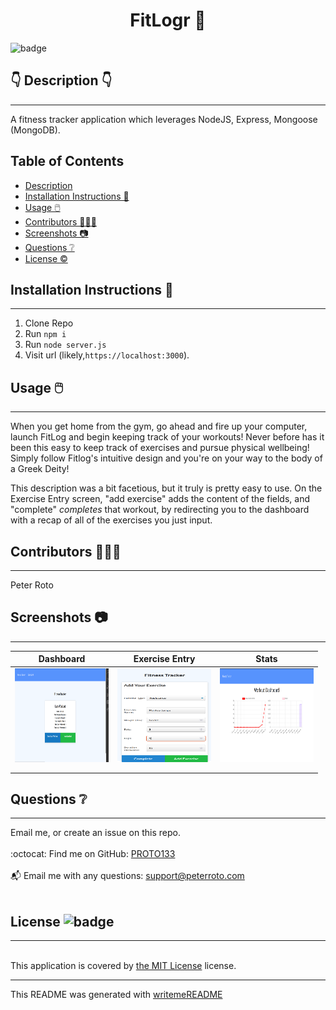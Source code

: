
  <h1 align="center">FitLogr 🎉 </h1>
    
  ![badge](https://img.shields.io/badge/license-MIT-brightgreen)<br />
  
  ## 👇  Description  👇
---
  
  A fitness tracker application which leverages NodeJS, Express, Mongoose (MongoDB). 
 
  ## Table of Contents 
  - [Description](#--description--)
  - [Installation Instructions 📣](#installation-instructions-)
  - [Usage 🖱️](#usage-️)
  - [Contributors 🧑‍🤝‍🧑](#contributors-)
  - [Screenshots 📷](#screenshots-)
  - [Questions ❔](#questions-)
  - [License ©️](#license-️)
    
  ## Installation Instructions 📣
---

  1. Clone Repo 
  2. Run `npm i`
  3. Run `node server.js` 
  4. Visit url (likely,`https://localhost:3000`).
  
  ## Usage 🖱️
---
When you get home from the gym, go ahead and fire up your computer, launch FitLog and begin keeping track of your workouts! Never before has it been this easy to keep track of exercises and pursue physical wellbeing! Simply follow Fitlog's intuitive design and you're on your way to the body of a Greek Deity!

This description was a bit facetious, but it truly is pretty easy to use. On the Exercise Entry screen, "add exercise" adds the content of the fields, and "complete" *completes* that workout, by redirecting you to the dashboard with a recap of all of the exercises you just input. 
  
  ## Contributors 🧑‍🤝‍🧑
---
  Peter Roto
  
  ## Screenshots 📷
---

  |  Dashboard                              | Exercise Entry                               | Stats                               | 
  |:------------------------------------------------------:|:------------------------------------------------------:|:------------------------------------------------------:|
  | <img alt="App Dashboard" href="./public/images/screenshot1.png" src="./public/images/screenshot1.png" width="150" height="150"> |<img alt="Very good looking form for charting exercises and workouts." href="./public/images/screenshot2.png" src="./public/images/screenshot2.png" width="150" height="150">|<img alt="Charts of calulated stats colleted by the app" href="./public/images/screenshot3.png" src="./public/images/screenshot3.png" width="150" height="150">|
  |                                                        |                                                        |                                                        |
  |                                                        |                                                        |                                                        |   


  ## Questions ❔

---

  Email me, or create an issue on this repo.<br />
  <br />
  :octocat: Find me on GitHub: [PROTO133](https://github.com/PROTO133)<br />
  <br />
  📬 Email me with any questions: support@peterroto.com<br /><br />
  
  ## License ![badge](https://img.shields.io/badge/license-MIT-brightgreen)
---
  <br />
  This application is covered by <a href="https://opensource.org/licenses/MIT"> the MIT License</a> license. 

  --------------------------- 
 

  This README was generated with [writemeREADME](https://github.com/proto133/writemeREADME) 
  
